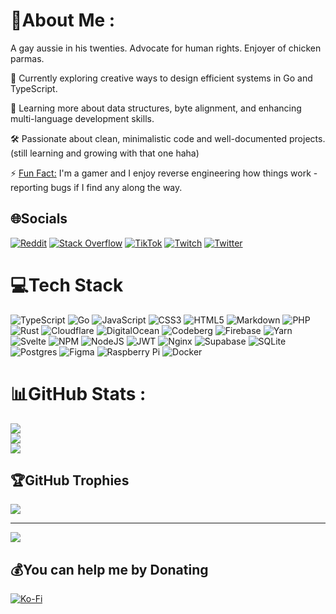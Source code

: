# 💫About Me :
A gay aussie in his twenties. Advocate for human rights. Enjoyer of chicken parmas.

🔭 Currently exploring creative ways to design efficient systems in Go and TypeScript.

🌱 Learning more about data structures, byte alignment, and enhancing multi-language development skills.

🛠️ Passionate about clean, minimalistic code and well-documented projects. (still learning and growing with that one haha)

⚡ <ins>Fun Fact:</ins> I'm a gamer and I enjoy reverse engineering how things work - reporting bugs if I find any along the way.

## 🌐Socials
[![Reddit](https://img.shields.io/badge/Reddit-%23FF4500.svg?logo=Reddit&logoColor=white)](https://reddit.com/user/brocococonut) [![Stack Overflow](https://img.shields.io/badge/-Stackoverflow-FE7A16?logo=stack-overflow&logoColor=white)](https://stackoverflow.com/users/6560910) [![TikTok](https://img.shields.io/badge/TikTok-%23000000.svg?logo=TikTok&logoColor=white)](https://tiktok.com/@brocococonut) [![Twitch](https://img.shields.io/badge/Twitch-%239146FF.svg?logo=Twitch&logoColor=white)](https://twitch.tv/brocococonut) [![Twitter](https://img.shields.io/badge/Twitter-%231DA1F2.svg?logo=Twitter&logoColor=white)](https://twitter.com/brocococonut) 

# 💻Tech Stack
![TypeScript](https://img.shields.io/badge/typescript-%23007ACC.svg?style=flat&logo=typescript&logoColor=white) ![Go](https://img.shields.io/badge/go-%2300ADD8.svg?style=flat&logo=go&logoColor=white) ![JavaScript](https://img.shields.io/badge/javascript-%23323330.svg?style=flat&logo=javascript&logoColor=%23F7DF1E) ![CSS3](https://img.shields.io/badge/css3-%231572B6.svg?style=flat&logo=css3&logoColor=white) ![HTML5](https://img.shields.io/badge/html5-%23E34F26.svg?style=flat&logo=html5&logoColor=white) ![Markdown](https://img.shields.io/badge/markdown-%23000000.svg?style=flat&logo=markdown&logoColor=white) ![PHP](https://img.shields.io/badge/php-%23777BB4.svg?style=flat&logo=php&logoColor=white) ![Rust](https://img.shields.io/badge/rust-%23000000.svg?style=flat&logo=rust&logoColor=white) ![Cloudflare](https://img.shields.io/badge/Cloudflare-F38020?style=flat&logo=Cloudflare&logoColor=white) ![DigitalOcean](https://img.shields.io/badge/DigitalOcean-%230167ff.svg?style=flat&logo=digitalOcean&logoColor=white) ![Codeberg](https://img.shields.io/badge/Codeberg-2185D0?style=flat&logo=Codeberg&logoColor=white) ![Firebase](https://img.shields.io/badge/firebase-%23039BE5.svg?style=flat&logo=firebase) ![Yarn](https://img.shields.io/badge/yarn-%232C8EBB.svg?style=flat&logo=yarn&logoColor=white) ![Svelte](https://img.shields.io/badge/svelte-%23f1413d.svg?style=flat&logo=svelte&logoColor=white) ![NPM](https://img.shields.io/badge/NPM-%23000000.svg?style=flat&logo=npm&logoColor=white) ![NodeJS](https://img.shields.io/badge/node.js-6DA55F?style=flat&logo=node.js&logoColor=white) ![JWT](https://img.shields.io/badge/JWT-black?style=flat&logo=JSON%20web%20tokens) ![Nginx](https://img.shields.io/badge/nginx-%23009639.svg?style=flat&logo=nginx&logoColor=white) 	![Supabase](https://img.shields.io/badge/Supabase-3ECF8E?style=flat&logo=supabase&logoColor=white) ![SQLite](https://img.shields.io/badge/sqlite-%2307405e.svg?style=flat&logo=sqlite&logoColor=white) ![Postgres](https://img.shields.io/badge/postgres-%23316192.svg?style=flat&logo=postgresql&logoColor=white) 	![Figma](https://img.shields.io/badge/figma-%23F24E1E.svg?style=flat&logo=figma&logoColor=white) ![Raspberry Pi](https://img.shields.io/badge/-RaspberryPi-C51A4A?style=flat&logo=Raspberry-Pi) ![Docker](https://img.shields.io/badge/docker-%230db7ed.svg?style=flat&logo=docker&logoColor=white)
# 📊GitHub Stats :
![](https://github-readme-stats.vercel.app/api?username=brocococonut&theme=gotham&hide_border=true&include_all_commits=true&count_private=false)<br/>
![](https://github-readme-streak-stats.herokuapp.com/?user=brocococonut&theme=gotham&hide_border=true)<br/>
![](https://github-readme-stats.vercel.app/api/top-langs/?username=brocococonut&theme=gotham&hide_border=true&include_all_commits=true&count_private=false&layout=compact)

## 🏆GitHub Trophies
![](https://github-trophies.vercel.app/?username=brocococonut&theme=onestar&no-frame=true&no-bg=false&margin-w=4)

---
[![](https://visitcount.itsvg.in/api?id=brocococonut&icon=0&color=11)](https://visitcount.itsvg.in)

## 💰You can help me by Donating
[![Ko-Fi](https://img.shields.io/badge/Ko--fi-F16061?style=for-the-badge&logo=ko-fi&logoColor=white)](https://ko-fi.com/brocococonut) 

<!-- Proudly created with GPRM ( https://gprm.itsvg.in ) -->
<!-- Seriously, thanks GPRM, that would've been way too tedious otherwise.. -->  
  
